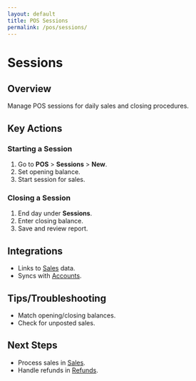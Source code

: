 ```yaml
---
layout: default
title: POS Sessions
permalink: /pos/sessions/
---
```


# Sessions

## Overview
Manage POS sessions for daily sales and closing procedures.

## Key Actions

### Starting a Session
1. Go to **POS** > **Sessions** > **New**.
2. Set opening balance.
3. Start session for sales.

### Closing a Session
1. End day under **Sessions**.
2. Enter closing balance.
3. Save and review report.

## Integrations
- Links to [Sales](sales.md) data.
- Syncs with [Accounts](accounts.md).

## Tips/Troubleshooting
- Match opening/closing balances.
- Check for unposted sales.

## Next Steps
- Process sales in [Sales](sales.md).
- Handle refunds in [Refunds](refunds.md).

